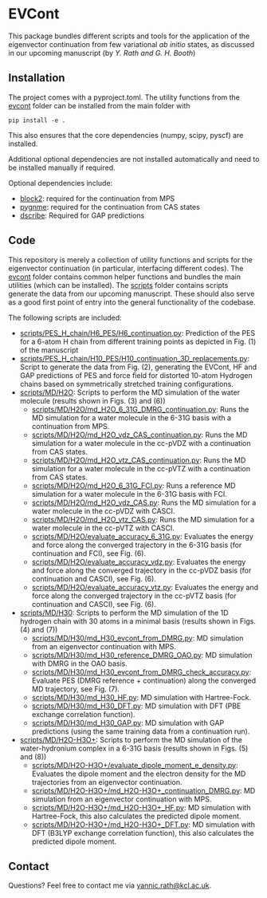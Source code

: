 # EVCont
This package bundles different scripts and tools for the application of the eigenvector continuation from few variational *ab initio* states, as discussed in our upcoming manuscript (by *Y. Rath and G. H. Booth*)



## Installation
The project comes with a pyproject.toml.
The utility functions from the [evcont](evcont) folder can be installed from the main folder with

```
pip install -e .
```

This also ensures that the core dependencies (numpy, scipy, pyscf) are installed.

Additional optional dependencies are not installed automatically and need to be installed manually if required.

Optional dependencies include:
- [block2](https://github.com/block-hczhai/block2-preview): required for the continuation from MPS
- [pygnme](https://github.com/BoothGroup/pygnme/blob/master/README.md?plain=1): required for the continuation from CAS states
- [dscribe](https://github.com/SINGROUP/dscribe): Required for GAP predictions

## Code

This repository is merely a collection of utility functions and scripts for the eigenvector continuation (in particular, interfacing different codes).
The [evcont](evcont) folder contains common helper functions and bundles the main utilities (which can be installed).
The [scripts](scripts) folder contains scripts generate the data from our upcoming manuscript.
These should also serve as a good first point of entry into the general functionality of the codebase.

The following scripts are included:
 - [scripts/PES_H_chain/H6_PES/H6_continuation.py](scripts/PES_H_chain/H6_PES/H6_continuation.py): Prediction of the PES for a 6-atom H chain from different training points as depicted in Fig. (1) of the manuscript
 - [scripts/PES_H_chain/H10_PES/H10_continuation_3D_replacements.py](scripts/PES_H_chain/H10_PES/H10_continuation_3D_replacements.py): Script to generate the data from Fig. (2), generating the EVCont, HF and GAP predictions of PES and force field for distorted 10-atom Hydrogen chains based on symmetrically stretched training configurations.
 - [scripts/MD/H2O](scripts/MD/H2O): Scripts to perform the MD simulation of the water molecule (results shown in Figs. (3) and (6))
    - [scripts/MD/H2O/md_H2O_6_31G_DMRG_continuation.py](scripts/MD/H2O/md_H2O_6_31G_DMRG_continuation.py): Runs the MD simulation for a water molecule in the 6-31G basis with a continuation from MPS.
    - [scripts/MD/H2O/md_H2O_vdz_CAS_continuation.py](scripts/MD/H2O/md_H2O_vdz_CAS_continuation.py): Runs the MD simulation for a water molecule in the cc-pVDZ with a continuation from CAS states.
    - [scripts/MD/H2O/md_H2O_vtz_CAS_continuation.py](scripts/MD/H2O/md_H2O_vtz_CAS_continuation.py): Runs the MD simulation for a water molecule in the cc-pVTZ with a continuation from CAS states.
    - [scripts/MD/H2O/md_H2O_6_31G_FCI.py](scripts/MD/H2O/md_H2O_6_31G_FCI.py): Runs a reference MD simulation for a water molecule in the 6-31G basis with FCI.
    - [scripts/MD/H2O/md_H2O_vdz_CAS.py](scripts/MD/H2O/md_H2O_vdz_CAS.py): Runs the MD simulation for a water molecule in the cc-pVDZ with CASCI.
    - [scripts/MD/H2O/md_H2O_vtz_CAS.py](scripts/MD/H2O/md_H2O_vtz_CAS.py): Runs the MD simulation for a water molecule in the cc-pVTZ with CASCI.
    - [scripts/MD/H2O/evaluate_accuracy_6_31G.py](scripts/MD/H2O/evaluate_accuracy_6_31G.py): Evaluates the energy and force along the converged trajectory in the 6-31G basis (for continuation and FCI), see Fig. (6).
    - [scripts/MD/H2O/evaluate_accuracy_vdz.py](scripts/MD/H2O/evaluate_accuracy_vdz.py): Evaluates the energy and force along the converged trajectory in the cc-pVDZ basis (for continuation and CASCI), see Fig. (6).
    - [scripts/MD/H2O/evaluate_accuracy_vtz.py](scripts/MD/H2O/evaluate_accuracy_vtz.py): Evaluates the energy and force along the converged trajectory in the cc-pVTZ basis (for continuation and CASCI), see Fig. (6).
 - [scripts/MD/H30](scripts/MD/H30): Scripts to perform the MD simulation of the 1D hydrogen chain with 30 atoms in a minimal basis (results shown in Figs. (4) and (7))
    - [scripts/MD/H30/md_H30_evcont_from_DMRG.py](scripts/MD/H30/md_H30_evcont_from_DMRG.py): MD simulation from an eigenvector continuation with MPS.
    - [scripts/MD/H30/md_H30_reference_DMRG_OAO.py](scripts/MD/H30/md_H30_reference_DMRG_OAO.py): MD simulation with DMRG in the OAO basis.
    - [scripts/MD/H30/md_H30_evcont_from_DMRG_check_accuracy.py](scripts/MD/H30/md_H30_evcont_from_DMRG_check_accuracy.py): Evaluate PES (DMRG reference + continuation) along the converged MD trajectory, see Fig. (7).
    - [scripts/MD/H30/md_H30_HF.py](scripts/MD/H30/md_H30_HF.py): MD simulation with Hartree-Fock.
    - [scripts/MD/H30/md_H30_DFT.py](scripts/MD/H30/md_H30_DFT.py): MD simulation with DFT (PBE exchange correlation function).
    - [scripts/MD/H30/md_H30_GAP.py](scripts/MD/H30/md_H30_GAP.py): MD simulation with GAP predictions (using the same training data from a continuation run).
 - [scripts/MD/H2O-H3O+](scripts/MD/H2O-H3O+): Scripts to perform the MD simulation of the water-hydronium complex in a 6-31G basis (results shown in Figs. (5) and (8))
    - [scripts/MD/H2O-H3O+/evaluate_dipole_moment_e_density.py](scripts/MD/H2O-H3O+/evaluate_dipole_moment_e_density.py): Evaluates the dipole moment and the electron density for the MD trajectories from an eigenvector continuation.
    - [scripts/MD/H2O-H3O+/md_H2O-H3O+_continuation_DMRG.py](scripts/MD/H2O-H3O+/md_H2O-H3O+_continuation_DMRG.py): MD simulation from an eigenvector continuation with MPS.
    - [scripts/MD/H2O-H3O+/md_H2O-H3O+_HF.py](scripts/MD/H2O-H3O+/md_H2O-H3O+_HF.py): MD simulation with Hartree-Fock, this also calculates the predicted dipole moment.
    - [scripts/MD/H2O-H3O+/md_H2O-H3O+_DFT.py](scripts/MD/H2O-H3O+/md_H2O-H3O+_DFT.py): MD simulation with DFT (B3LYP exchange correlation function), this also calculates the predicted dipole moment.


## Contact
Questions? Feel free to contact me via [yannic.rath@kcl.ac.uk](mailto:yannic.rath@kcl.ac.uk).
